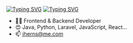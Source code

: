[![Typing SVG](https://readme-typing-svg.demolab.com/?lines=Bienvenido+a+mi+perfil;Second+line+of+text)](https://git.io/typing-svg)
[![Typing SVG](https://readme-typing-svg.demolab.com?font=Fira+Code&pause=1000&color=5DA7F7&repeat=false&width=435&lines=Bienvenido+a+mi+perfil)](https://git.io/typing-svg)

- 👨‍🎓 Frontend & Backend Developer
- 😍 Java, Python, Laravel, JavaScript, React...
- 📫 jherns@me.com


